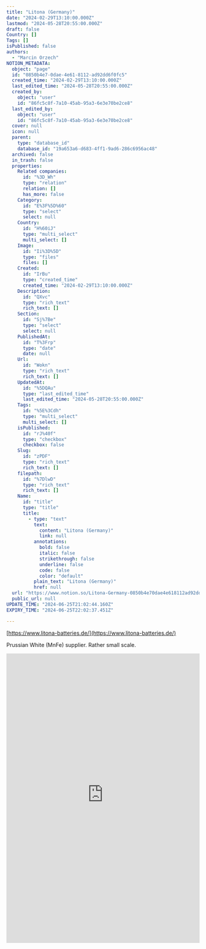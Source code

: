 ```yaml
---
title: "Litona (Germany)"
date: "2024-02-29T13:10:00.000Z"
lastmod: "2024-05-28T20:55:00.000Z"
draft: false
Country: []
Tags: []
isPublished: false
authors:
  - "Marcin Orzech"
NOTION_METADATA:
  object: "page"
  id: "0850b4e7-0dae-4e61-8112-ad92dd6f0fc5"
  created_time: "2024-02-29T13:10:00.000Z"
  last_edited_time: "2024-05-28T20:55:00.000Z"
  created_by:
    object: "user"
    id: "86fc5c8f-7a10-45ab-95a3-6e3e70be2ce8"
  last_edited_by:
    object: "user"
    id: "86fc5c8f-7a10-45ab-95a3-6e3e70be2ce8"
  cover: null
  icon: null
  parent:
    type: "database_id"
    database_id: "19a653a6-d683-4ff1-9ad6-286c6956ac48"
  archived: false
  in_trash: false
  properties:
    Related companies:
      id: "%3D_Wh"
      type: "relation"
      relation: []
      has_more: false
    Category:
      id: "E%3F%5D%60"
      type: "select"
      select: null
    Country:
      id: "H%60iJ"
      type: "multi_select"
      multi_select: []
    Image:
      id: "Ii%3D%5D"
      type: "files"
      files: []
    Created:
      id: "IrBu"
      type: "created_time"
      created_time: "2024-02-29T13:10:00.000Z"
    Description:
      id: "QXvc"
      type: "rich_text"
      rich_text: []
    Section:
      id: "Sj%7Be"
      type: "select"
      select: null
    PublishedAt:
      id: "T%3Frp"
      type: "date"
      date: null
    Url:
      id: "Wokn"
      type: "rich_text"
      rich_text: []
    UpdatedAt:
      id: "%5DQAu"
      type: "last_edited_time"
      last_edited_time: "2024-05-28T20:55:00.000Z"
    Tags:
      id: "%5E%3Cdh"
      type: "multi_select"
      multi_select: []
    isPublished:
      id: "rJ%40f"
      type: "checkbox"
      checkbox: false
    Slug:
      id: "zPDF"
      type: "rich_text"
      rich_text: []
    filepath:
      id: "%7DlwD"
      type: "rich_text"
      rich_text: []
    Name:
      id: "title"
      type: "title"
      title:
        - type: "text"
          text:
            content: "Litona (Germany)"
            link: null
          annotations:
            bold: false
            italic: false
            strikethrough: false
            underline: false
            code: false
            color: "default"
          plain_text: "Litona (Germany)"
          href: null
  url: "https://www.notion.so/Litona-Germany-0850b4e70dae4e618112ad92dd6f0fc5"
  public_url: null
UPDATE_TIME: "2024-06-25T21:02:44.160Z"
EXPIRY_TIME: "2024-06-25T22:02:37.451Z"

---
```



[https://www.litona-batteries.de/](https://www.litona-batteries.de/)


Prussian White (MnFe) supplier. Rather small scale. 


<embed src="https://prod-files-secure.s3.us-west-2.amazonaws.com/0fcadabe-728f-4383-92e1-0d00928b07fb/a8cb6835-c3e6-4f45-a984-376f3ffbc57e/Product_Data_Sheet_Litona-PW-GenZERO_V1.2.pdf?X-Amz-Algorithm=AWS4-HMAC-SHA256&X-Amz-Content-Sha256=UNSIGNED-PAYLOAD&X-Amz-Credential=AKIAT73L2G45HZZMZUHI%2F20240625%2Fus-west-2%2Fs3%2Faws4_request&X-Amz-Date=20240625T210237Z&X-Amz-Expires=3600&X-Amz-Signature=2fd27fa8932e1c5b5e68afcc6f183ee262f9e45679af0daa864729eff589477d&X-Amz-SignedHeaders=host&x-id=GetObject" type="application/pdf" style="width: 100%;aspect-ratio: 2/3;height: auto;" />

